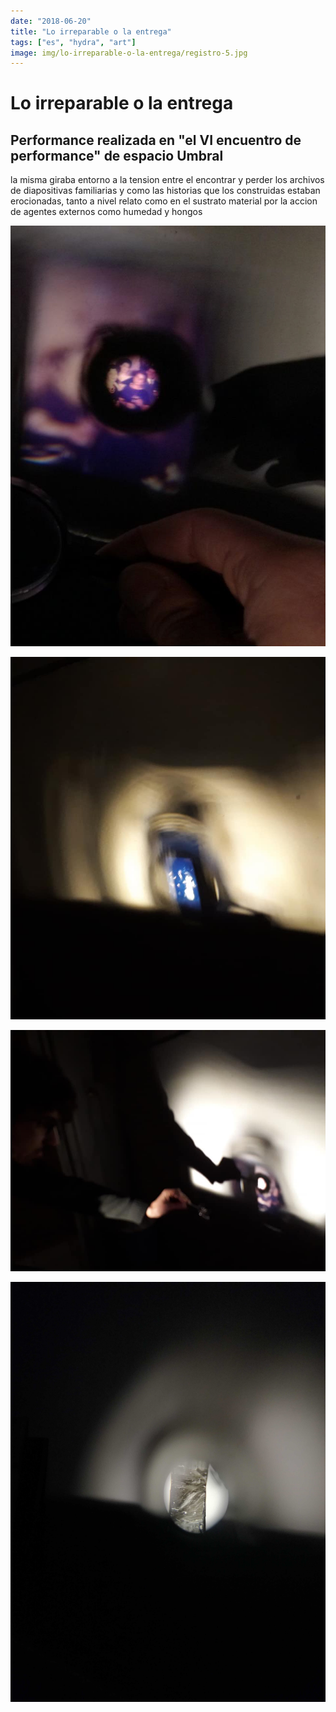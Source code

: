 ```yaml
---
date: "2018-06-20"
title: "Lo irreparable o la entrega"
tags: ["es", "hydra", "art"]
image: img/lo-irreparable-o-la-entrega/registro-5.jpg
---
```


# Lo irreparable o la entrega
## Performance realizada en "el VI encuentro de performance" de espacio Umbral

la misma giraba entorno a la tension entre el encontrar y perder los archivos de diapositivas familiarias y como las historias que los construidas estaban erocionadas, tanto a nivel relato como en el sustrato material por la accion de agentes externos como humedad y hongos 

![ALT registro-4](img/lo-irreparable-o-la-entrega/registro-4.jpg)

![ALT registro-1](img/lo-irreparable-o-la-entrega/registro-1.jpg)

![ALT registro-2](img/lo-irreparable-o-la-entrega/registro-2.jpg)

![ALT registro-3](img/lo-irreparable-o-la-entrega/registro-3.jpg)

